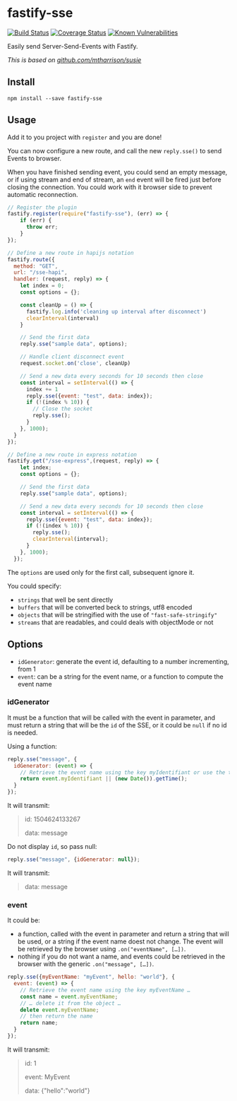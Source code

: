 # fastify-sse

[![Build Status](https://travis-ci.org/lolo32/fastify-sse.svg?branch=master)](https://travis-ci.org/lolo32/fastify-sse)
[![Coverage Status](https://coveralls.io/repos/github/lolo32/fastify-sse/badge.svg)](https://coveralls.io/github/lolo32/fastify-sse)
[![Known Vulnerabilities](https://snyk.io/test/github/lolo32/fastify-sse/badge.svg)](https://snyk.io/test/github/lolo32/fastify-sse)

Easily send Server-Send-Events with Fastify.

_This is based on [github.com/mtharrison/susie](https://github.com/mtharrison/susie)_

## Install

``
npm install --save fastify-sse
``

## Usage

Add it to you project with `register` and you are done!

You can now configure a new route, and call the new `reply.sse()` to send Events to browser.

When you have finished sending event, you could send an empty message, or if using stream and end of stream, an
`end` event will be fired just before closing the connection.  You could work with it browser side to prevent
automatic reconnection.

```javascript
// Register the plugin
fastify.register(require("fastify-sse"), (err) => {
    if (err) {
      throw err;
    }
});

// Define a new route in hapijs notation
fastify.route({
  method: "GET",
  url: "/sse-hapi",
  handler: (request, reply) => {
    let index = 0;
    const options = {};

    const cleanUp = () => {
      fastify.log.info('cleaning up interval after disconnect')
      clearInterval(interval)
    }

    // Send the first data
    reply.sse("sample data", options);

    // Handle client disconnect event
    request.socket.on('close', cleanUp)

    // Send a new data every seconds for 10 seconds then close
    const interval = setInterval(() => {
      index += 1
      reply.sse({event: "test", data: index});
      if (!(index % 10)) {
        // Close the socket
        reply.sse();
      }
    }, 1000);
  }
});

// Define a new route in express notation
fastify.get("/sse-express",(request, reply) => {
    let index;
    const options = {};

    // Send the first data
    reply.sse("sample data", options);

    // Send a new data every seconds for 10 seconds then close
    const interval = setInterval(() => {
      reply.sse({event: "test", data: index});
      if (!(index % 10)) {
        reply.sse();
        clearInterval(interval);
      }
    }, 1000);
  });
```

The `options` are used only for the first call, subsequent ignore it.

You could specify:

* `strings` that well be sent directly
* `buffers` that will be converted beck to strings, utf8 encoded
* `objects` that will be stringified with the use of `"fast-safe-stringify"`
* `streams` that are readables, and could deals with objectMode or not

## Options

* `idGenerator`: generate the event id, defaulting to a number incrementing, from 1
* `event`: can be a string for the event name, or a function to compute the event name

### idGenerator

It must be a function that will be called with the event in parameter, and must return a string that will be the
`id` of the SSE, or it could be `null` if no id is needed.

Using a function:

```javascript
reply.sse("message", {
  idGenerator: (event) => {
    // Retrieve the event name using the key myIdentifiant or use the timestamp if not exists …
    return event.myIdentifiant || (new Date()).getTime();
  }
});
```

It will transmit:

> id: 1504624133267
>
> data: message

Do not display `id`, so pass null:

```javascript
reply.sse("message", {idGenerator: null});
```

It will transmit:

> data: message

### event

It could be:
* a function, called with the event in parameter and return a string that will be used, or a string if the event
name doest not change. The event will be retrieved by the browser using `.on("eventName", […])`.
* nothing if you do not want a name, and events could be retrieved in the browser with the generic
`.on("message", […])`.

```javascript
reply.sse({myEventName: "myEvent", hello: "world"}, {
  event: (event) => {
    // Retrieve the event name using the key myEventName …
    const name = event.myEventName;
    // … delete it from the object …
    delete event.myEventName;
    // then return the name
    return name;
  }
});
```

It will transmit:

> id: 1
>
> event: MyEvent
>
> data: {"hello":"world"}
